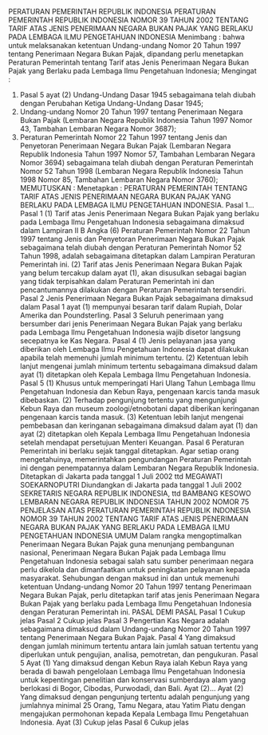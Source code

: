  PERATURAN PEMERINTAH REPUBLIK INDONESIA PERATURAN PEMERINTAH REPUBLIK INDONESIA NOMOR 39 TAHUN 2002 TENTANG TARIF ATAS JENIS PENERIMAAN NEGARA BUKAN PAJAK YANG BERLAKU PADA LEMBAGA ILMU PENGETAHUAN INDONESIA
Menimbang :
 bahwa untuk melaksanakan ketentuan Undang-undang Nomor 20 Tahun 1997 tentang Penerimaan Negara Bukan Pajak, dipandang perlu menetapkan Peraturan Pemerintah tentang Tarif atas Jenis Penerimaan Negara Bukan Pajak yang Berlaku pada Lembaga Ilmu Pengetahuan Indonesia;
Mengingat :

1. Pasal 5 ayat (2) Undang-Undang Dasar 1945 sebagaimana telah diubah dengan Perubahan Ketiga Undang-Undang Dasar 1945;
2. Undang-undang Nomor 20 Tahun 1997 tentang Penerimaan Negara Bukan Pajak (Lembaran Negara Republik Indonesia Tahun 1997 Nomor 43, Tambahan Lembaran Negara Nomor 3687);
3. Peraturan Pemerintah Nomor 22 Tahun 1997 tentang Jenis dan Penyetoran Penerimaan Negara Bukan Pajak (Lembaran Negara Republik Indonesia Tahun 1997 Nomor 57, Tambahan Lembaran Negara Nomor 3694) sebagaimana telah diubah dengan Peraturan Pemerintah Nomor 52 Tahun 1998 (Lembaran Negara Republik Indonesia Tahun 1998 Nomor 85, Tambahan Lembaran Negara Nomor 3760);
MEMUTUSKAN :
 Menetapkan : PERATURAN PEMERINTAH TENTANG TARIF ATAS JENIS PENERIMAAN NEGARA BUKAN PAJAK YANG BERLAKU PADA LEMBAGA ILMU PENGETAHUAN INDONESIA. Pasal 1…
Pasal 1
(1) Tarif atas Jenis Penerimaan Negara Bukan Pajak yang berlaku pada Lembaga Ilmu Pengetahuan Indonesia sebagaimana dimaksud dalam Lampiran II B Angka (6) Peraturan Pemerintah Nomor 22 Tahun 1997 tentang Jenis dan Penyetoran Penerimaan Negara Bukan Pajak sebagaimana telah diubah dengan Peraturan Pemerintah Nomor 52 Tahun 1998, adalah sebagaimana ditetapkan dalam Lampiran Peraturan Pemerintah ini.
(2) Tarif atas Jenis Penerimaan Negara Bukan Pajak yang belum tercakup dalam ayat (1), akan disusulkan sebagai bagian yang tidak terpisahkan dalam Peraturan Pemerintah ini dan pencantumannya dilakukan dengan Peraturan Pemerintah tersendiri.
Pasal 2
Jenis Penerimaan Negara Bukan Pajak sebagaimana dimaksud dalam Pasal 1 ayat (1) mempunyai besaran tarif dalam Rupiah, Dolar Amerika dan Poundsterling.
Pasal 3
Seluruh penerimaan yang bersumber dari jenis Penerimaan Negara Bukan Pajak yang berlaku pada Lembaga Ilmu Pengetahuan Indonesia wajib disetor langsung secepatnya ke Kas Negara.
Pasal 4
(1) Jenis pelayanan jasa yang diberikan oleh Lembaga Ilmu Pengetahuan Indonesia dapat dilakukan apabila telah memenuhi jumlah minimum tertentu.
(2) Ketentuan lebih lanjut mengenai jumlah minimum tertentu sebagaimana dimaksud dalam ayat (1) ditetapkan oleh Kepala Lembaga Ilmu Pengetahuan Indonesia.
Pasal 5
(1) Khusus untuk memperingati Hari Ulang Tahun Lembaga Ilmu Pengetahuan Indonesia dan Kebun Raya, pengenaan karcis tanda masuk dibebaskan.
(2) Terhadap pengunjung tertentu yang mengunjungi Kebun Raya dan museum zoologi/etnobotani dapat diberikan keringanan pengenaan karcis tanda masuk.
(3) Ketentuan lebih lanjut mengenai pembebasan dan keringanan sebagaimana dimaksud dalam ayat (1) dan ayat (2) ditetapkan oleh Kepala Lembaga Ilmu Pengetahuan Indonesia setelah mendapat persetujuan Menteri Keuangan.
Pasal 6
Peraturan Pemerintah ini berlaku sejak tanggal ditetapkan.
Agar setiap orang mengetahuinya, memerintahkan pengundangan Peraturan Pemerintah ini dengan penempatannya dalam Lembaran Negara Republik Indonesia. Ditetapkan di Jakarta pada tanggal 1 Juli 2002 ttd MEGAWATI SOEKARNOPUTRI Diundangkan di Jakarta pada tanggal 1 Juli 2002 SEKRETARIS NEGARA REPUBLIK INDONESIA, ttd BAMBANG KESOWO LEMBARAN NEGARA REPUBLIK INDONESIA TAHUN 2002 NOMOR 75 PENJELASAN ATAS PERATURAN PEMERINTAH REPUBLIK INDONESIA NOMOR 39 TAHUN 2002 TENTANG TARIF ATAS JENIS PENERIMAAN NEGARA BUKAN PAJAK YANG BERLAKU PADA LEMBAGA ILMU PENGETAHUAN INDONESIA UMUM Dalam rangka mengoptimalkan Penerimaan Negara Bukan Pajak guna menunjang pembangunan nasional, Penerimaan Negara Bukan Pajak pada Lembaga Ilmu Pengetahuan Indonesia sebagai salah satu sumber penerimaan negara perlu dikelola dan dimanfaatkan untuk peningkatan pelayanan kepada masyarakat. Sehubungan dengan maksud ini dan untuk memenuhi ketentuan Undang-undang Nomor 20 Tahun 1997 tentang Penerimaan Negara Bukan Pajak, perlu ditetapkan tarif atas jenis Penerimaan Negara Bukan Pajak yang berlaku pada Lembaga Ilmu Pengetahuan Indonesia dengan Peraturan Pemerintah ini. PASAL DEMI PASAL
Pasal 1
Cukup jelas
Pasal 2
Cukup jelas
Pasal 3
Pengertian Kas Negara adalah sebagaimana dimaksud dalam Undang-undang Nomor 20 Tahun 1997 tentang Penerimaan Negara Bukan Pajak.
Pasal 4
Yang dimaksud dengan jumlah minimum tertentu antara lain jumlah satuan tertentu yang diperlukan untuk pengujian, analisa, pemotretan, dan pengukuran.
Pasal 5
Ayat (1) Yang dimaksud dengan Kebun Raya ialah Kebun Raya yang berada di bawah pengelolaan Lembaga Ilmu Pengetahuan Indonesia untuk kepentingan penelitian dan konservasi sumberdaya alam yang berlokasi di Bogor, Cibodas, Purwodadi, dan Bali. Ayat (2)… Ayat (2) Yang dimaksud dengan pengunjung tertentu adalah pengunjung yang jumlahnya minimal 25 Orang, Tamu Negara, atau Yatim Piatu dengan mengajukan permohonan kepada Kepala Lembaga Ilmu Pengetahuan Indonesia. Ayat (3) Cukup jelas
Pasal 6
Cukup jelas